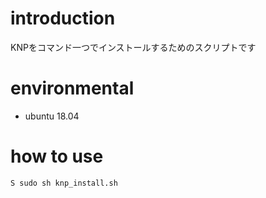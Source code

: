 # introduction

KNPをコマンド一つでインストールするためのスクリプトです

# environmental

- ubuntu 18.04

# how to use


```
S sudo sh knp_install.sh
```